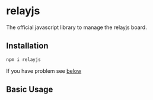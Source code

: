 # relayjs

The official javascript library to manage the relayjs board.

## Installation

```bash
npm i relayjs
```

If you have problem see [below]()

## Basic Usage



